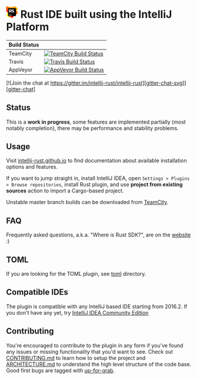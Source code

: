 # ![logo](art/icon_intellij_rust_32.png) Rust IDE built using the IntelliJ Platform


| Build Status |                                                                              |
|--------------|------------------------------------------------------------------------------|
| TeamCity     | [![TeamCity Build Status][teamcity-build-status-svg]][teamcity-build-status] |
| Travis       | [![Travis Build Status][travis-build-status-svg]][travis-build-status]       |
| AppVeyor     | [![AppVeyor Build Status][appveyor-build-status-svg]][appveyor-build-status] |

[![Join the chat at https://gitter.im/intellij-rust/intellij-rust][gitter-chat-svg]][gitter-chat]

## Status

This is a **work in progress**, some features are implemented partially (most
notably completion), there may be performance and stability problems.

## Usage

Visit [intellij-rust.github.io] to find documentation about available
installation options and features.

If you want to jump straight in, install IntelliJ IDEA, open `Settings > Plugins > Browse repositories`,
install Rust plugin, and use **project from existing sources** action to import a Cargo-based project.

Unstable master branch builds can be downloaded from [TeamCity].

## FAQ

Frequently asked questions, a.k.a. "Where is Rust SDK?", are on the [website] :)

## TOML

If you are looking for the TOML plugin, see [toml] directory.

## Compatible IDEs

The plugin is compatible with any IntelliJ based IDE starting from 2016.2. 
If you don't have any yet, try [IntelliJ IDEA Community Edition](https://www.jetbrains.com/idea/)

## Contributing

You're encouraged to contribute to the plugin in any form if you've found any
issues or missing functionality that you'd want to see. Check out
[CONTRIBUTING.md] to learn how to setup the project and [ARCHITECTURE.md] to
understand the high level structure of the code base. Good first bugs are tagged
with [up-for-grab].

[intellij-rust.github.io]: https://intellij-rust.github.io/docs/
[website]: https://intellij-rust.github.io/docs/faq.html
[up-for-grab]: https://github.com/intellij-rust/intellij-rust/labels/up%20for%20grab
[CONTRIBUTING.md]: CONTRIBUTING.md
[ARCHITECTURE.md]: ARCHITECTURE.md
[TeamCity]: https://teamcity.jetbrains.com/repository/download/IntellijIdeaPlugins_Rust_CurrentIdea_TestsRust/.lastSuccessful/intellij-rust-0.1.0.%7Bbuild.number%7D.zip
[toml]: toml/

<!-- Badges -->
[gitter-chat]: https://gitter.im/intellij-rust/intellij-rust
[gitter-chat-svg]: https://badges.gitter.im/Join%20Chat.svg

[travis-build-status]: https://travis-ci.org/intellij-rust/intellij-rust?branch=master
[travis-build-status-svg]: https://travis-ci.org/intellij-rust/intellij-rust.svg?branch=master

[appveyor-build-status]: https://ci.appveyor.com/project/matklad/intellij-rust/branch/master
[appveyor-build-status-svg]: https://ci.appveyor.com/api/projects/status/mc5rjptfa0t2cer5?svg=true

[teamcity-build-status]: https://teamcity.jetbrains.com/viewType.html?buildTypeId=IntellijIdeaPlugins_Rust_CurrentIdea_TestsRust&guest=1
[teamcity-build-status-svg]: https://teamcity.jetbrains.com/app/rest/builds/buildType:IntellijIdeaPlugins_Rust_CurrentIdea_TestsRust/statusIcon.svg
